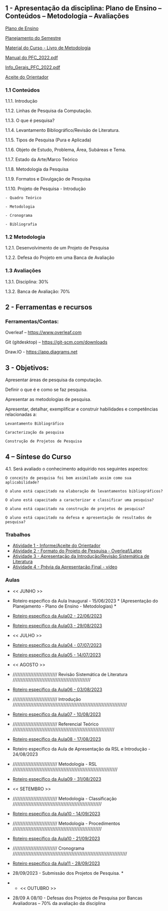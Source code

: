 ## 1 - Apresentação da disciplina: Plano de Ensino – Conteúdos – Metodologia – Avaliações

[Plano de Ensino](Plano_Ensino_PFC1_2023.pdf)

[Planejamento do Semestre](Planejamento_Semestre_2023_PFC1.pdf)

[Material do Curso - Livro de Metodologia](livro_metodologia.pdf)

[Manual do PFC_2022.pdf](Manual_do_PFC_2023.pdf)

[Info_Gerais_PFC_2022.pdf](Info_Gerais_PFC_2023.pdf)

[Aceite do Orientador](Aceite_Orientador.pdf)


### 1.1 Conteúdos
1.1.1. Introdução

1.1.2. Linhas de Pesquisa da Computação.

1.1.3. O que é pesquisa?

1.1.4. Levantamento Bibliográfico/Revisão de Literatura.

1.1.5. Tipos de Pesquisa (Pura e Aplicada)

1.1.6. Objeto de Estudo, Problema, Área, Subáreas e Tema.

1.1.7. Estado da Arte/Marco Teórico

1.1.8. Metodologia da Pesquisa

1.1.9. Formatos e Divulgação de Pesquisa

1.1.10. Projeto de Pesquisa
    - Introdução
    
    - Quadro Teórico
    
    - Metodologia
    
    - Cronograma
    
    - Bibliografia


### 1.2 Metodologia

1.2.1. Desenvolvimento de um Projeto de Pesquisa

1.2.2. Defesa do Projeto em uma Banca de Avaliação

### 1.3 Avaliações

1.3.1. Disciplina: 30%

1.3.2. Banca de Avaliação: 70%

## 2  - Ferramentas e recursos

### Ferramentas/Contas:
Overleaf – https://www.overleaf.com

Git (gitdesktop) – https://git-scm.com/downloads

Draw.IO - https://app.diagrams.net 


## 3 - Objetivos:
Apresentar áreas de pesquisa da computação.

Definir o que é e como se faz pesquisa.

Apresentar as metodologias de pesquisa.

Apresentar, detalhar, exemplificar e construir habilidades e competências relacionadas a:

    Levantamento Bibliográfico

    Caracterização da pesquisa

    Construção de Projetos de Pesquisa


## 4 – Síntese do Curso
4.1. Será avaliado o conhecimento adquirido nos seguintes aspectos:

    O conceito de pesquisa foi bem assimilado assim como sua aplicabilidade?
    
    O aluno está capacitado na elaboração de levantamentos bibliográficos?
    
    O aluno está capacitado a caracterizar e classificar uma pesquisa?
    
    O aluno está capacitado na construção de projetos de pesquisa?
    
    O aluno está capacitado na defesa e apresentação de resultados de pesquisa?



### Trabalhos
- [Atividade 1 - Informe/Aceite do Orientador]()
- [Atividade 2 - Formato do Projeto de Pesquisa - Overleaf/Latex]()
- [Atividade 3 - Apresentação da Introdução/Revisão Sistemática de Literatura]()
- [Atividade 4 - Prévia da Apresentação Final - vídeo]()

### Aulas
- << JUNHO >>
- Roteiro específico da Aula Inaugural  - 15/06/2023 * (Apresentação do Planejamento - Plano de Ensino - Metodologias) *
- [Roteiro específico da Aula02 - 22/06/2023](https://github.com/marcoswagner-commits/tcc/tree/documentos/aula02.md)
- [Roteiro específico da Aula03 - 29/08/2023](https://github.com/marcoswagner-commits/tcc/tree/documentos/aula03.md)

- << JULHO >>
- [Roteiro específico da Aula04 - 07/07/2023](https://github.com/marcoswagner-commits/tcc/tree/documentos/aula04.md)
- [Roteiro específico da Aula05 - 14/07/2023](https://github.com/marcoswagner-commits/tcc/tree/documentos/aula04.md)

- << AGOSTO >>
-  //////////////////////////// Revisão Sistemática de Literatura /////////////////////////////////////////////////
- [Roteiro específico da Aula06 - 03/08/2023](https://github.com/marcoswagner-commits/tcc/tree/documentos/aula04.md)
-  //////////////////////////// Introdução ////////////////////////////////////////////////////////////////////////
- [Roteiro específico da Aula07 - 10/08/2023](https://github.com/marcoswagner-commits/tcc/tree/documentos/aula04.md)
-  //////////////////////////// Referencial Teórico ////////////////////////////////////////////////////////////////
- [Roteiro específico da Aula08 - 17/08/2023](https://github.com/marcoswagner-commits/tcc/tree/documentos/aula04.md)
-  Roteiro específico da Aula de Apresentação da RSL e Introdução  - 24/08/2023 
-  //////////////////////////// Metodologia - RSL //////////////////////////////////////////////////////////////////
- [Roteiro específico da Aula09 - 31/08/2023](https://github.com/marcoswagner-commits/tcc/tree/documentos/aula04.md)


- << SETEMBRO >>
-  //////////////////////////// Metodologia - Classificação ////////////////////////////////////////////////////////
- [Roteiro específico da Aula10 - 14/09/2023](https://github.com/marcoswagner-commits/tcc/tree/documentos/aula04.md)
-  //////////////////////////// Metodologia - Procedimentos ////////////////////////////////////////////////////////
- [Roteiro específico da Aula10 - 21/09/2023](https://github.com/marcoswagner-commits/tcc/tree/documentos/aula04.md)
-  //////////////////////////// Cronograma ////////////////////////////////////////////////////////////////////////
- [Roteiro específico da Aula11 - 28/09/2023](https://github.com/marcoswagner-commits/tcc/tree/documentos/aula04.md)
- 28/09/2023 - Submissão dos Projetos de Pesquisa. *
- - << OUTUBRO >>
- 28/09 A 08/10 - Defesas dos Projetos de Pesquisa por Bancas Avaliadoras – 70% da avaliação da disciplina
